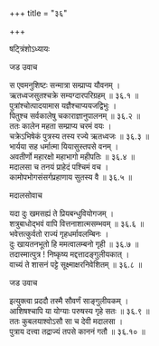 +++
title = "३६"

+++

षट्त्रिंशोऽध्यायः  

जड उवाच  

स एवमनुशिष्टः सन्मात्रा सम्प्राप्य यौवनम्  ।  
ऋतध्वजसुतश्चक्रे सम्यग्दारपरिग्रहम्  ॥ ३६.१ ॥  
पुत्रांश्चोत्पादयामास यज्ञैश्चाप्ययजद्विभुः  ।  
पितुश्च सर्वकालेषु चकाराज्ञानुपालनम्  ॥ ३६.२ ॥  
ततः कालेन महता सम्प्राप्य चरमं वयः  ।  
चक्रेऽभिषेकं पुत्रस्य तस्य रज्ये ऋतध्वजः  ॥ ३६.३ ॥  
भार्यया सह धर्मात्मा यियासुस्तपसे वनम्  ।  
अवतीर्णो महारक्षो महाभागो महीपतिः  ॥ ३६.४ ॥  
मदालसा च तनयं प्राहेदं पश्चिमं वच  ।  
कामोपभोगसंसर्गप्रहाणाय सुतस्य वै  ॥ ३६.५ ॥  

मदालसोवाच  

यदा दुः खमसह्यं ते प्रियबन्धुवियोगजम्  ।  
शत्रुबाधोद्भवं वापि वित्तनाशात्मसम्भवम्  ॥ ३६.६ ॥  
भवेत्तत्कुर्वतो राज्यं गृहधर्मावलम्बिनः  ।  
दुः खायतनभूतो हि ममत्वालम्बनो गृही  ॥ ३६.७ ॥  
तदास्मात्पुत्र ! निष्कृष्य मद्दत्तादङ्गुलीयकात् ।  
वाच्यं ते शासनं पट्टे सूक्ष्माक्षरनिवेशितम्  ॥ ३६.८ ॥  

जड उवाच  

इत्युक्त्वा प्रददौ तस्मै सौवर्णं साङ्गुलीयकम्  ।  
आशिषश्चापि या योग्याः परुषस्य गृहे सतः  ॥ ३६.९ ॥  
ततः कुबलयाश्वोऽसौ सा च देवी मदालसा  ।  
पुत्राय दत्त्वा तद्राज्यं तपसे काननं गतौ  ॥ ३६.१० ॥  
